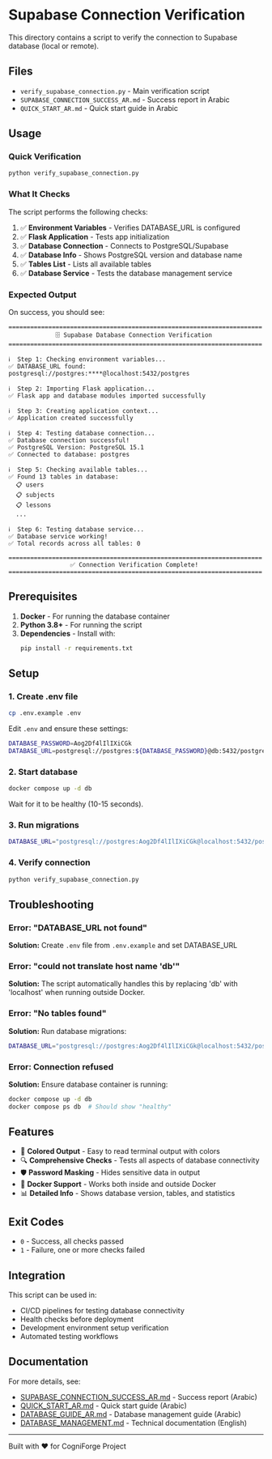 # Supabase Connection Verification

This directory contains a script to verify the connection to Supabase database (local or remote).

## Files

- `verify_supabase_connection.py` - Main verification script
- `SUPABASE_CONNECTION_SUCCESS_AR.md` - Success report in Arabic
- `QUICK_START_AR.md` - Quick start guide in Arabic

## Usage

### Quick Verification

```bash
python verify_supabase_connection.py
```

### What It Checks

The script performs the following checks:

1. ✅ **Environment Variables** - Verifies DATABASE_URL is configured
2. ✅ **Flask Application** - Tests app initialization
3. ✅ **Database Connection** - Connects to PostgreSQL/Supabase
4. ✅ **Database Info** - Shows PostgreSQL version and database name
5. ✅ **Tables List** - Lists all available tables
6. ✅ **Database Service** - Tests the database management service

### Expected Output

On success, you should see:

```
======================================================================
             🗄️ Supabase Database Connection Verification             
======================================================================

ℹ️  Step 1: Checking environment variables...
✅ DATABASE_URL found: postgresql://postgres:****@localhost:5432/postgres

ℹ️  Step 2: Importing Flask application...
✅ Flask app and database modules imported successfully

ℹ️  Step 3: Creating application context...
✅ Application created successfully

ℹ️  Step 4: Testing database connection...
✅ Database connection successful!
✅ PostgreSQL Version: PostgreSQL 15.1
✅ Connected to database: postgres

ℹ️  Step 5: Checking available tables...
✅ Found 13 tables in database:
  📋 users
  📋 subjects
  📋 lessons
  ...

ℹ️  Step 6: Testing database service...
✅ Database service working!
✅ Total records across all tables: 0

======================================================================
                 ✅ Connection Verification Complete!                  
======================================================================
```

## Prerequisites

1. **Docker** - For running the database container
2. **Python 3.8+** - For running the script
3. **Dependencies** - Install with:
   ```bash
   pip install -r requirements.txt
   ```

## Setup

### 1. Create .env file

```bash
cp .env.example .env
```

Edit `.env` and ensure these settings:

```bash
DATABASE_PASSWORD=Aog2Df4lIlIXiCGk
DATABASE_URL=postgresql://postgres:${DATABASE_PASSWORD}@db:5432/postgres
```

### 2. Start database

```bash
docker compose up -d db
```

Wait for it to be healthy (10-15 seconds).

### 3. Run migrations

```bash
DATABASE_URL="postgresql://postgres:Aog2Df4lIlIXiCGk@localhost:5432/postgres" flask db upgrade
```

### 4. Verify connection

```bash
python verify_supabase_connection.py
```

## Troubleshooting

### Error: "DATABASE_URL not found"

**Solution:** Create `.env` file from `.env.example` and set DATABASE_URL

### Error: "could not translate host name 'db'"

**Solution:** The script automatically handles this by replacing 'db' with 'localhost' when running outside Docker.

### Error: "No tables found"

**Solution:** Run database migrations:
```bash
DATABASE_URL="postgresql://postgres:Aog2Df4lIlIXiCGk@localhost:5432/postgres" flask db upgrade
```

### Error: Connection refused

**Solution:** Ensure database container is running:
```bash
docker compose up -d db
docker compose ps db  # Should show "healthy"
```

## Features

- 🎨 **Colored Output** - Easy to read terminal output with colors
- 🔍 **Comprehensive Checks** - Tests all aspects of database connectivity
- 🛡️ **Password Masking** - Hides sensitive data in output
- 🔄 **Docker Support** - Works both inside and outside Docker
- 📊 **Detailed Info** - Shows database version, tables, and statistics

## Exit Codes

- `0` - Success, all checks passed
- `1` - Failure, one or more checks failed

## Integration

This script can be used in:

- CI/CD pipelines for testing database connectivity
- Health checks before deployment
- Development environment setup verification
- Automated testing workflows

## Documentation

For more details, see:

- [SUPABASE_CONNECTION_SUCCESS_AR.md](SUPABASE_CONNECTION_SUCCESS_AR.md) - Success report (Arabic)
- [QUICK_START_AR.md](QUICK_START_AR.md) - Quick start guide (Arabic)
- [DATABASE_GUIDE_AR.md](DATABASE_GUIDE_AR.md) - Database management guide (Arabic)
- [DATABASE_MANAGEMENT.md](DATABASE_MANAGEMENT.md) - Technical documentation (English)

---

Built with ❤️ for CogniForge Project
